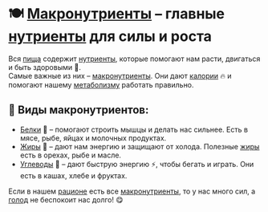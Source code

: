 # 🍽️ [Макронутриенты](/home/takoo/2025_kidbook/WORK/health/nutrition/macronutrients.md) – главные [нутриенты](/home/takoo/2025_kidbook/WORK/health/nutrition/nutrient.md) для силы и роста  

Вся [пища](/home/takoo/2025_kidbook/WORK/health/nutrition/food.md) содержит [нутриенты](/home/takoo/2025_kidbook/WORK/health/nutrition/nutrient.md), которые помогают нам расти, двигаться и быть здоровыми 💪.  
Самые важные из них – [макронутриенты](/home/takoo/2025_kidbook/WORK/health/nutrition/macronutrients.md). Они дают [калории](/home/takoo/2025_kidbook/WORK/health/nutrition/calories.md) 🔥 и помогают нашему [метаболизму](/home/takoo/2025_kidbook/WORK/health/nutrition/metabolism.md) работать правильно.  

## 🔹 Виды макронутриентов:  
- [Белки](/home/takoo/2025_kidbook/WORK/health/nutrition/protein.md) 🥩 – помогают строить мышцы и делать нас сильнее. Есть в мясе, рыбе, яйцах и молочных продуктах.  
- [Жиры](/home/takoo/2025_kidbook/WORK/health/nutrition/fats.md) 🥑 – дают нам энергию и защищают от холода. Полезные [жиры](/home/takoo/2025_kidbook/WORK/health/nutrition/fats.md) есть в орехах, рыбе и масле.  
- [Углеводы](/home/takoo/2025_kidbook/WORK/health/nutrition/carbohydrates.md) 🍞 – дают быструю энергию ⚡️, чтобы бегать и играть. Они есть в кашах, хлебе и фруктах.  

Если в нашем [рационе](/home/takoo/2025_kidbook/WORK/health/nutrition/ration.md) есть все [макронутриенты](/home/takoo/2025_kidbook/WORK/health/nutrition/macronutrients.md), то у нас много сил, а [голод](/home/takoo/2025_kidbook/WORK/health/nutrition/hunger.md) не беспокоит нас долго! 😋  